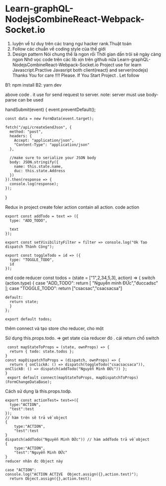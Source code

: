 # Learn-graphQL-NodejsCombineReact-Webpack-Socket.io
1. luyện về tư duy trên các trang ngư hacker rank.Thuật toán
2. Follow các chuẩn về coding style của thế giới
3. Design pattern
Nói chung thế là ngon rồi
Thời gian dần trôi sẽ ngày càng ngon
Nhớ vọc code trên các lib xịn trên github nữa
Learn-graphQL-NodejsCombineReact-Webpack-Socket.io
Project use for learn Javascript.Practive Javasript both client(react) and server(nodejs)
Thanks You for care !!!!
Please. If You Start Project . Let follow 

B1: npm install
B2: yarn dev


above code . it use for send request to server.
note: server must use body-parse can be used

handSubmit(event) {
    event.preventDefault();

    const data = new FormData(event.target);
   
    fetch("/api/createSendJson", {
      method: "post",
      headers: {
        Accept: "application/json",
        "Content-Type": "application/json"
      },

      //make sure to serialize your JSON body
      body: JSON.stringify({
        name: this.state.name,
        duc: this.state.Address
      })
    }).then(response => {
      console.log(response);
    });
  }
  
  Redux in project 
  create foler action contain all action. code action
  
    export const addTodo = text => ({
      type: "ADD_TODO",

      text
    });

    export const setVisibilityFilter = filter => console.log("Ok Tao dispatch Thành Công");

    export const toggleTodo = id => ({
      type: "TOGGLE_TODO",
      id
    });
    
    
  end code reducer
          const todos = (state = ["1",2,34,5,3], action) => {
      switch (action.type) {
    case "ADD_TODO":
      return [
      "Nguyễn minh ĐỨc","đuccadsc"
      ];
    case "TOGGLE_TODO":
      return ["csacsac","csacsacsa"]
      
    default:
      return state;
      }
    };

    export default todos;


thêm connect và tạo store cho reducer, cho một <Provider store={store}>

</Provider>
   Sử dụng this.props.todo.  => get state của reducer đó . cái return chố switch
 
     const mapStateToProps = (state, ownProps) => {
      return { todo: state.todos };
    }
    const mapDispatchToProps = (dispatch, ownProps) => {
      return { onClickA: () => dispatch(toggleTodo("csacsacsaca")), onClickB: () => dispatch(addTodo("Nguyễn Minh ĐỨc")) };
    }
     export default connect(mapStateToProps, mapDispatchToProps)(FormChangeDataBase);
 Cách sử dụng là this.props.todp.
 

    export const actionTest= test=>({
      type:"ACTION",
      "test":test
    });
    // hàm trên sẽ trả về object
    {
        type:"ACTION",
        "test":test
    }
    dispatch(addTodo("Nguyễn Minh ĐỨc")) // hàm addTodo trả về object 
    {
        type:"ACTION",
        "test":"Nguyễn Minh ĐỨc"
    }
    reducer nhân đc Object này
    
    case "ACTION":
    console.log("ACTION ACTIVE  Object.assign({},action.test)");
      return Object.assign({},action.test);
    

